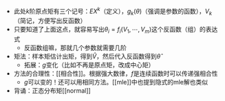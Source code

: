 - 此处$k$阶原点矩有三个记号：$EX^k$（定义），$g_k(\theta)$（强调是参数的函数），$V_k$（简记，方便写出反函数）
- 只要知道了上面这点，就容易写出$\theta_i = f_i(V_1,\cdots,V_m)$这个反函数（组）的表达式
  - 反函数组嘛，那就几个参数就需要几阶
- 矩法：样本矩估计出矩，得到$\hat V$，然后代入反函数得到$\hat\theta$
  - 拓展：$g$变化（比如不再是原点矩，改成中心矩）
- 方法的合理性：[[相合性]]。根据强大数律，$f$是连续函数时可以传递强相合性
  - $g$可以变的！还可以用相同方法。[[mle]]中也提到隐式的mle解也类似
- 背诵：正态分布矩[[normal]]